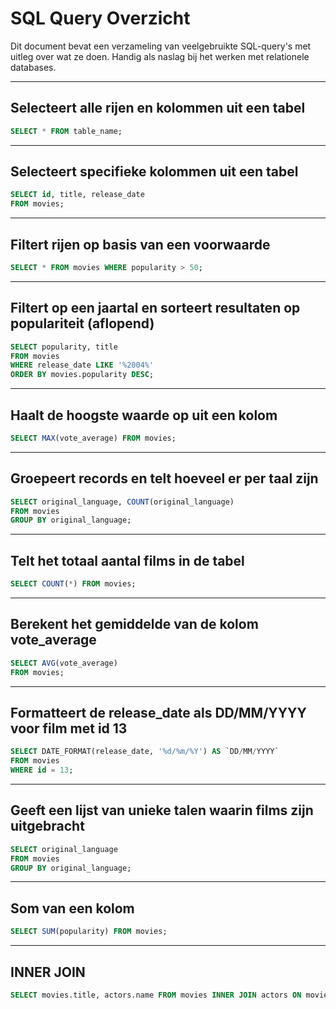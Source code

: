# SQL Query Overzicht

Dit document bevat een verzameling van veelgebruikte SQL-query's met uitleg over wat ze doen. Handig als naslag bij het werken met relationele databases.

---

## Selecteert alle rijen en kolommen uit een tabel

```sql
SELECT * FROM table_name;
```

---

## Selecteert specifieke kolommen uit een tabel

```sql
SELECT id, title, release_date
FROM movies;
```

---

## Filtert rijen op basis van een voorwaarde

```sql
SELECT * FROM movies WHERE popularity > 50;
```

---

## Filtert op een jaartal en sorteert resultaten op populariteit (aflopend)

```sql
SELECT popularity, title
FROM movies
WHERE release_date LIKE '%2004%'
ORDER BY movies.popularity DESC;
```

---

## Haalt de hoogste waarde op uit een kolom

```sql
SELECT MAX(vote_average) FROM movies;
```

---

## Groepeert records en telt hoeveel er per taal zijn

```sql
SELECT original_language, COUNT(original_language)
FROM movies
GROUP BY original_language;
```

---

## Telt het totaal aantal films in de tabel

```sql
SELECT COUNT(*) FROM movies;
```

---

## Berekent het gemiddelde van de kolom vote_average

```sql
SELECT AVG(vote_average)
FROM movies;
```

---

## Formatteert de release_date als DD/MM/YYYY voor film met id 13

```sql
SELECT DATE_FORMAT(release_date, '%d/%m/%Y') AS `DD/MM/YYYY`
FROM movies
WHERE id = 13;
```

---

## Geeft een lijst van unieke talen waarin films zijn uitgebracht

```sql
SELECT original_language
FROM movies
GROUP BY original_language;
```

---

## Som van een kolom

```sql
SELECT SUM(popularity) FROM movies;
```

---

## INNER JOIN

```sql
SELECT movies.title, actors.name FROM movies INNER JOIN actors ON movies.id = actors.movie_id WHERE movies.id < 6;
```
